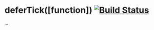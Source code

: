 # deferTick([function]) [![Build Status](https://secure.travis-ci.org/indutny/defer-tick.png)](http://travis-ci.org/indutny/defer-tick)

...
